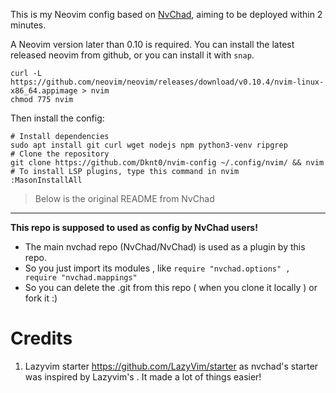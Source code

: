 This is my Neovim config based on [NvChad](https://github.com/NvChad/nvchad), aiming to be deployed within 2 minutes.

A Neovim version later than 0.10 is required. You can install the latest released neovim from github, or you can install it with `snap`.

```shell
curl -L https://github.com/neovim/neovim/releases/download/v0.10.4/nvim-linux-x86_64.appimage > nvim
chmod 775 nvim
```

Then install the config:

```shell
# Install dependencies
sudo apt install git curl wget nodejs npm python3-venv ripgrep
# Clone the repository
git clone https://github.com/Dknt0/nvim-config ~/.config/nvim/ && nvim
# To install LSP plugins, type this command in nvim
:MasonInstallAll
```

> Below is the original README from NvChad

---

**This repo is supposed to used as config by NvChad users!**

- The main nvchad repo (NvChad/NvChad) is used as a plugin by this repo.
- So you just import its modules , like `require "nvchad.options" , require "nvchad.mappings"`
- So you can delete the .git from this repo ( when you clone it locally ) or fork it :)

# Credits

1) Lazyvim starter https://github.com/LazyVim/starter as nvchad's starter was inspired by Lazyvim's . It made a lot of things easier!
